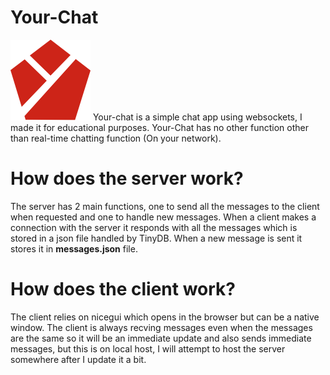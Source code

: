 # Your-Chat
<img src="https://raw.githubusercontent.com/NewDevOrgin/your-chat/main/Your-Chat.png" width="128"/> 
Your-chat is a simple chat app using websockets, I made it for educational purposes. Your-Chat has no other function other than real-time chatting function (On your network).

# How does the server work?
The server has 2 main functions, one to send all the messages to the client when requested and one to handle new messages. When a client makes a connection with the server it responds with all the messages which is stored in a json file handled by TinyDB. When a new message is sent it stores it in **messages.json** file.

# How does the client work?
The client relies on nicegui which opens in the browser but can be a native window. The client is always recving messages even when the messages are the same so it will be an immediate update and also sends immediate messages, but this is on local host, I will attempt to host the server somewhere after I update it a bit.
